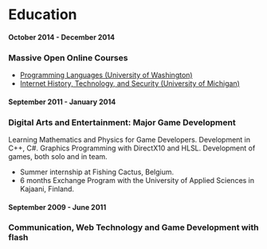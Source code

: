 # Education

#### October 2014 - December 2014

### Massive Open Online Courses

+ [Programming Languages (University of Washington)](https://www.coursera.org/account/accomplishments/certificate/TDY83CEKZD)
+ [Internet History, Technology, and Security (University of Michigan)](https://www.coursera.org/account/accomplishments/certificate/2UGQPRYUSK)

#### September 2011 - January 2014

### Digital Arts and Entertainment: Major Game Development

Learning Mathematics and Physics for Game Developers. Development in C++, C#. Graphics Programming with DirectX10 and HLSL. Development of games, both solo and in team.

+ Summer internship at Fishing Cactus, Belgium.
+ 6 months Exchange Program with the University of Applied Sciences in Kajaani, Finland.

#### September 2009 - June 2011

### Communication, Web Technology and Game Development with flash

